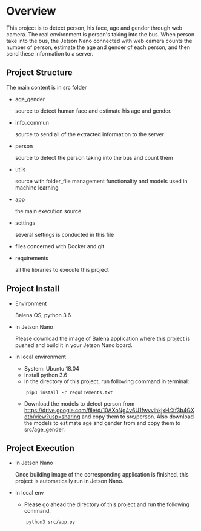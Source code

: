 # Overview

This project is to detect person, his face, age and gender through web camera. The real environment is person's taking 
into the bus. When person take into the bus, the Jetson Nano connected with web camera counts the number of person, 
estimate the age and gender of each person, and then send these information to a server.

## Project Structure
The main content is in src folder

- age_gender
    
    source to detect human face and estimate his age and gender.

- info_commun
    
    source to send all of the extracted information to the server

- person

    source to detect the person taking into the bus and count them

- utils

    source with folder_file management functionality and models used in machine learning

- app

    the main execution source
    
- settings

    several settings is conducted in this file

- files concerned with Docker and git
- requirements
    
    all the libraries to execute this project

## Project Install

- Environment
    
    Balena OS, python 3.6

- In Jetson Nano
    
    Please download the image of Balena application where this project is pushed and build it in your Jetson Nano board.  

- In local environment
    
    * System: Ubuntu 18.04
    * Install python 3.6
    * In the directory of this project, run following command in terminal:
    
    ```
        pip3 install -r requirements.txt
    ``` 
    
    * Download the models to detect person from https://drive.google.com/file/d/10AXoNg4y6U1fwvvlhkjxHrXf3b4GXdtb/view?usp=sharing and 
    copy them to src/person. Also download the models to estimate age and gender from and copy them to src/age_gender.

## Project Execution

- In Jetson Nano
    
    Once building image of the corresponding application is finished, this project is automatically run in Jetson Nano.

- In local env
    
    * Please go ahead the directory of this project and run the following command.
    
    ```
        python3 src/app.py
    ```
